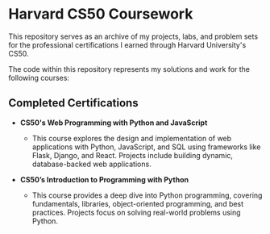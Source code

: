 # Harvard CS50 Coursework

This repository serves as an archive of my projects, labs, and problem sets for the professional certifications I earned through Harvard University's CS50.

The code within this repository represents my solutions and work for the following courses:

## Completed Certifications

* **CS50's Web Programming with Python and JavaScript**
    * This course explores the design and implementation of web applications with Python, JavaScript, and SQL using frameworks like Flask, Django, and React. Projects include building dynamic, database-backed web applications.

* **CS50’s Introduction to Programming with Python**
    * This course provides a deep dive into Python programming, covering fundamentals, libraries, object-oriented programming, and best practices. Projects focus on solving real-world problems using Python.
